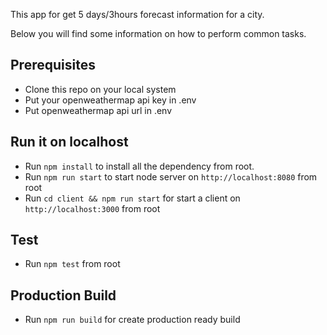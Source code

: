 This app for get 5 days/3hours forecast information for a city.

Below you will find some information on how to perform common tasks.<br>

## Prerequisites
* Clone this repo on your local system
* Put your openweathermap api key in .env
* Put openweathermap api url in .env

## Run it on localhost
* Run `npm install` to install all the dependency from root.
* Run `npm run start` to start node server on `http://localhost:8080` from root
* Run `cd client && npm run start` for start a client on `http://localhost:3000` from root

## Test
* Run `npm test` from root

## Production Build
* Run `npm run build` for create production ready build
